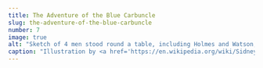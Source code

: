 ```yaml
---
title: The Adventure of the Blue Carbuncle
slug: the-adventure-of-the-blue-carbuncle
number: 7
image: true
alt: "Sketch of 4 men stood round a table, including Holmes and Watson, all reading books apart from Watson"
caption: "Illustration by <a href='https://en.wikipedia.org/wiki/Sidney_Paget' class='blue no-underline hover-dark-red'>Sidney Paget</a>, 1891/1892"
---
```

